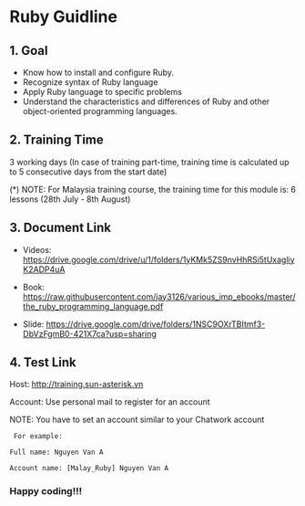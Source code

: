 # Ruby Guidline

## 1. Goal


   - Know how to install and configure Ruby.
   - Recognize syntax of Ruby language
   - Apply Ruby language to specific problems
   - Understand the characteristics and differences of Ruby and other object-oriented programming languages.

## 2. Training Time

 3 working days (In case of training part-time, training time is calculated up to 5 consecutive days from the start date)

(*) NOTE: For Malaysia training course, the training time for this module is: 6 lessons (28th July - 8th August)

## 3. Document Link

- Videos: https://drive.google.com/drive/u/1/folders/1yKMk5ZS9nvHhRSi5tUxagliyK2ADP4uA


- Book: https://raw.githubusercontent.com/jay3126/various_imp_ebooks/master/the_ruby_programming_language.pdf


- Slide: https://drive.google.com/drive/folders/1NSC9OXrTBItmf3-DbVzFgmB0-421X7ca?usp=sharing

## 4. Test Link

Host: http://training.sun-asterisk.vn

Account: Use personal mail to register for an account

NOTE:  You have to set an account similar to your Chatwork account

  `` For example:``

  ``Full name: Nguyen Van A``

  ``Account name: [Malay_Ruby] Nguyen Van A``

### Happy coding!!!
